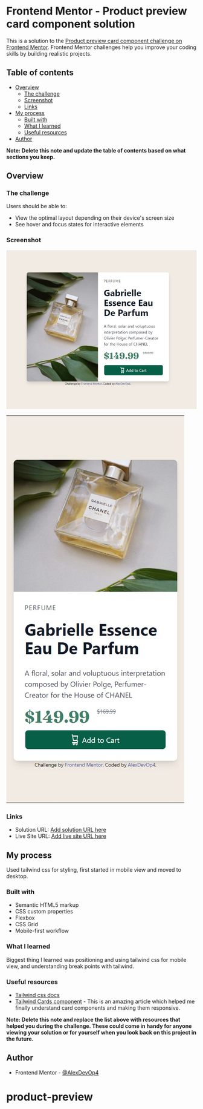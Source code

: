# Frontend Mentor - Product preview card component solution

This is a solution to the [Product preview card component challenge on Frontend Mentor](https://www.frontendmentor.io/challenges/product-preview-card-component-GO7UmttRfa). Frontend Mentor challenges help you improve your coding skills by building realistic projects. 

## Table of contents

- [Overview](#overview)
  - [The challenge](#the-challenge)
  - [Screenshot](#screenshot)
  - [Links](#links)
- [My process](#my-process)
  - [Built with](#built-with)
  - [What I learned](#what-i-learned)
  - [Useful resources](#useful-resources)
- [Author](#author)


**Note: Delete this note and update the table of contents based on what sections you keep.**

## Overview

### The challenge

Users should be able to:

- View the optimal layout depending on their device's screen size
- See hover and focus states for interactive elements

### Screenshot

![](./screenshot.jpg)

![](./mobile-view.jpg)



### Links

- Solution URL: [Add solution URL here](https://your-solution-url.com)
- Live Site URL: [Add live site URL here](https://your-live-site-url.com)

## My process

Used tailwind css for styling, first started in mobile view and moved to desktop.

### Built with

- Semantic HTML5 markup
- CSS custom properties
- Flexbox
- CSS Grid
- Mobile-first workflow


### What I learned

Biggest thing I learned was positioning and using tailwind css for mobile view, and understanding break points with tailwind.


### Useful resources

- [Tailwind css docs](https://tailwindcss.com/docs/installation)
- [Tailwind Cards component](https://tailwind-elements.com/docs/standard/components/cards/) - This is an amazing article which helped me finally understand card components and making them responsive.

**Note: Delete this note and replace the list above with resources that helped you during the challenge. These could come in handy for anyone viewing your solution or for yourself when you look back on this project in the future.**

## Author


- Frontend Mentor - [@AlexDevOp4](https://www.frontendmentor.io/profile/AlexDevOp4)




# product-preview
